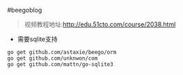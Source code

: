 #beegoblog
> 视频教程地址:http://edu.51cto.com/course/2038.html
* 需要sqlite支持

```
go get github.com/astaxie/beego/orm
go get github.com/unknwon/com
go get github.com/mattn/go-sqlite3
```